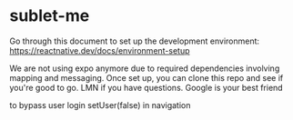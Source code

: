 # sublet-me

Go through this document to set up the development environment:
https://reactnative.dev/docs/environment-setup

We are not using expo anymore due to required dependencies involving mapping and messaging.
Once set up, you can clone this repo and see if you're good to go. LMN if you have questions. Google is your best friend

to bypass user login setUser(false) in navigation
